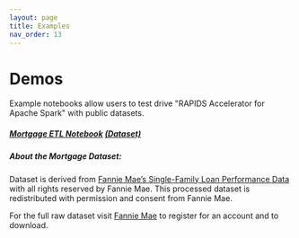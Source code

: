 ```yaml
---
layout: page
title: Examples
nav_order: 13
---
```

# Demos

Example notebooks allow users to test drive "RAPIDS Accelerator for Apache Spark" with public
datasets.

##### [Mortgage ETL Notebook](demo/gpu-mortgage_accelerated.ipynb)  [(Dataset)](https://docs.rapids.ai/datasets/mortgage-data)

##### About the Mortgage Dataset:
Dataset is derived from [Fannie Mae’s Single-Family Loan Performance
Data](http://www.fanniemae.com/portal/funding-the-market/data/loan-performance-data.html) with all
rights reserved by Fannie Mae. This processed dataset is redistributed with permission and consent
from Fannie Mae.

For the full raw dataset visit [Fannie
Mae](http://www.fanniemae.com/portal/funding-the-market/data/loan-performance-data.html) to register
for an account and to download.
